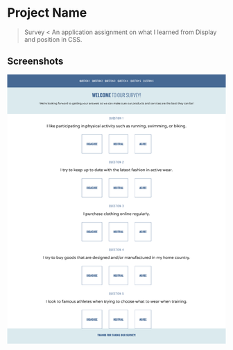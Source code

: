 # Project Name
>  Survey <
An application assignment on what I learned from Display and position in CSS.


## Screenshots
![Survey Website ](./SurveyWebsite.png)